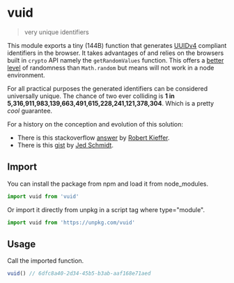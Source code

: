 # vuid
> very unique identifiers

This module exports a tiny (144B) function that generates [UUIDv4](https://en.wikipedia.org/wiki/Universally_unique_identifier#Version_4_(random)) compliant identifiers in the browser. It takes advantages of and relies on the browsers built in `crypto` API namely the `getRandomValues` function. This offers a [better level](https://v8project.blogspot.co.uk/2015/12/theres-mathrandom-and-then-theres.html) of randomness than `Math.random` but means will not work in a node environment.

For all practical purposes the generated identifiers can be considered universally unique. The chance of two ever colliding is **1 in 5,316,911,983,139,663,491,615,228,241,121,378,304**. Which is a pretty _cool_ guarantee.

For a history on the conception and evolution of this solution:

- There is this stackoverflow [answer](https://stackoverflow.com/a/2117523/1009784) by [Robert Kieffer](https://github.com/broofa).
- There is this [gist](https://gist.github.com/jed/982883) by [Jed Schmidt](https://github.com/jed).

## Import

You can install the package from npm and load it from node_modules.

```js
import vuid from 'vuid'
```

Or import it directly from unpkg in a script tag where type="module".

```js
import vuid from 'https://unpkg.com/vuid'
```

## Usage

Call the imported function.

```js
vuid() // 6dfc8a40-2d34-45b5-b3ab-aaf168e71aed
```
